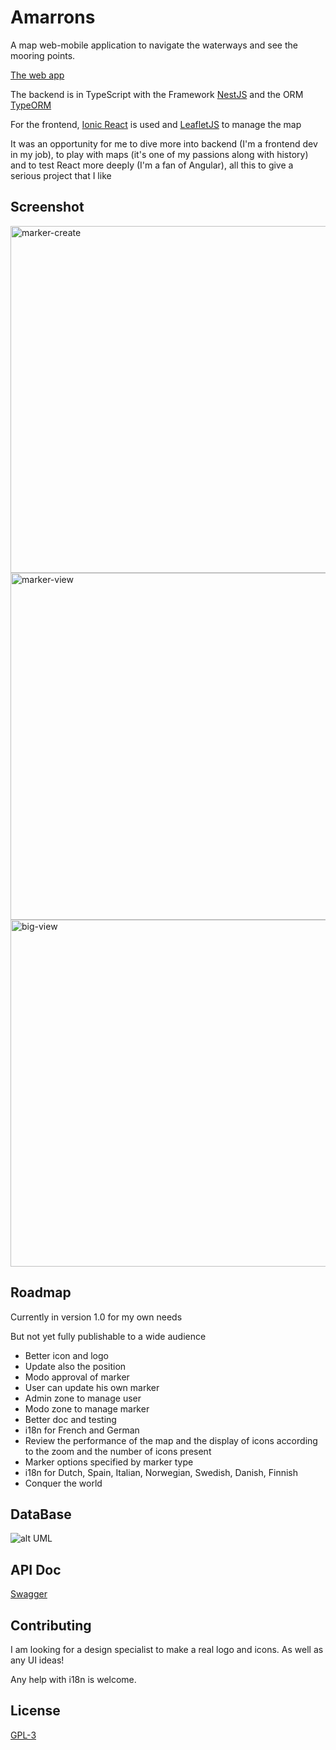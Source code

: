 # Amarrons

A map web-mobile application to navigate the waterways and see the mooring points.

[The web app](https://amarrons.com)

The backend is in TypeScript with the Framework [NestJS](https://nestjs.com/) and the ORM [TypeORM](https://typeorm.io/#/)

For the frontend, [Ionic React](https://ionicframework.com/react) is used and [LeafletJS](https://leafletjs.com/) to manage the map

It was an opportunity for me to dive more into backend (I'm a frontend dev in my job), to play with maps (it's one of my passions along with history) and to test React more deeply (I'm a fan of Angular), all this to give a serious project that I like



## Screenshot

<img src="http://data.gerardweb.eu/amarrons/pictures/marker-create.png" alt="marker-create" height="555"/>
<img src="http://data.gerardweb.eu/amarrons/pictures/marker-view.png" alt="marker-view" height="555"/>
<img src="http://data.gerardweb.eu/amarrons/pictures/big-view.png" alt="big-view" height="555"/>



## Roadmap

Currently in version 1.0 for my own needs

But not yet fully publishable to a wide audience

* Better icon and logo
* Update also the position
* Modo approval of marker
* User can update his own marker
* Admin zone to manage user
* Modo zone to manage marker
* Better doc and testing
* i18n for French and German
* Review the performance of the map and the display of icons according to the zoom and the number of icons present
* Marker options specified by marker type
* i18n for Dutch, Spain, Italian, Norwegian, Swedish, Danish, Finnish
* Conquer the world



## DataBase

![alt UML](https://raw.githubusercontent.com/kingdomflo/Amarrons/main/Amarrons_Backend/out/plantUml/class/class.png)



## API Doc

[Swagger](https://amarrons.com/api/)



## Contributing
I am looking for a design specialist to make a real logo and icons. As well as any UI ideas!

Any help with i18n is welcome.



## License

[GPL-3](https://choosealicense.com/licenses/gpl-3.0/)
